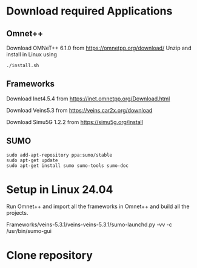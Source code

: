 # Download required Applications

## Omnet++
Download OMNeT++ 6.1.0 from https://omnetpp.org/download/
Unzip and install in Linux using 

```
./install.sh
```

## Frameworks
Download Inet4.5.4 from https://inet.omnetpp.org/Download.html

Download Veins5.3 from https://veins.car2x.org/download

Download Simu5G 1.2.2 from https://simu5g.org/install

## SUMO
```
sudo add-apt-repository ppa:sumo/stable
sudo apt-get update
sudo apt-get install sumo sumo-tools sumo-doc
```

# Setup in Linux 24.04
Run Omnet++ and import all the frameworks in Omnet++ and build all the projects.

Frameworks/veins-5.3.1/veins-veins-5.3.1/sumo-launchd.py -vv -c /usr/bin/sumo-gui

# Clone repository

